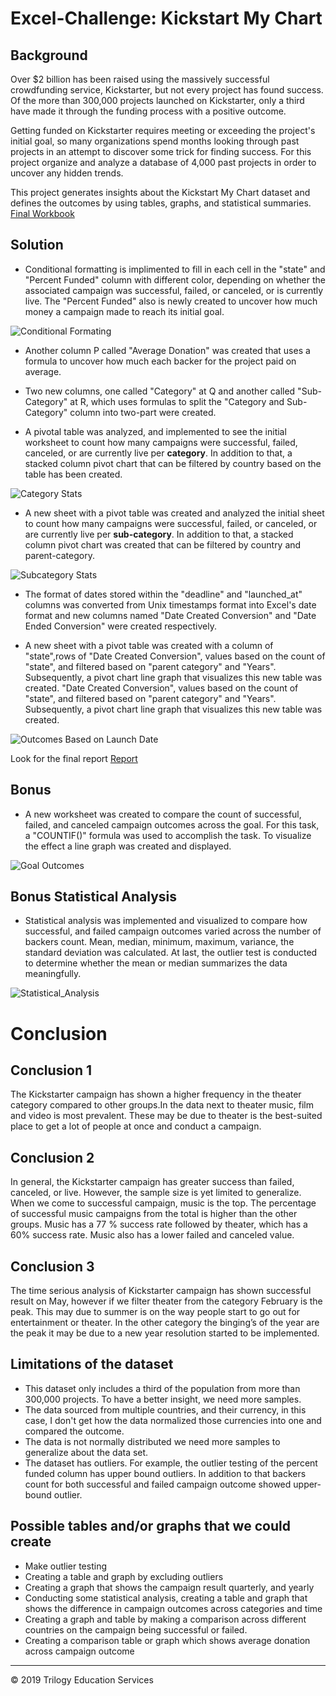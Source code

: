 # Excel-Challenge: Kickstart My Chart

## Background

Over $2 billion has been raised using the massively successful crowdfunding service, Kickstarter, but not every project has found success. Of the more than 300,000 projects launched on Kickstarter, only a third have made it through the funding process with a positive outcome.

Getting funded on Kickstarter requires meeting or exceeding the project's initial goal, so many organizations spend months looking through past projects in an attempt to discover some trick for finding success. For this project organize and analyze a database of 4,000 past projects in order to uncover any hidden trends.

This project generates insights about the Kickstart My Chart dataset and defines the outcomes by using tables, graphs, and statistical summaries.
[Final Workbook](./excel-challenge.xlsx)


## Solution 

* Conditional formatting is implimented to fill in each cell in the "state" and "Percent Funded" column with different color, depending on whether the associated campaign was successful, failed, or canceled, or is currently live. The "Percent Funded" also is newly created to uncover how much money a campaign made to reach its initial goal.

![Conditional Formating](images/Conditional_formating.png)

* Another column P called "Average Donation" was created that uses a formula to uncover how much each backer for the project paid on average.

* Two new columns, one called "Category" at Q and another called "Sub-Category" at R, which uses formulas to split the "Category and Sub-Category" column into two-part were created. 

*  A pivotal table was analyzed, and implemented to see the initial worksheet to count how many campaigns were successful, failed, canceled, or are currently live per **category**. In addition to that, a stacked column pivot chart that can be filtered by country based on the table has been created.

![Category Stats](images/Outcome_based_on_category.png)
* A new sheet with a pivot table was created and analyzed the initial sheet to count how many campaigns were successful, failed, or canceled, or are currently live per **sub-category**. In addition to that, a stacked column pivot chart was created that can be filtered by country and parent-category.

![Subcategory Stats](images/Outcome_based_on_sub_category.png)

* The format of dates stored within the "deadline" and "launched_at" columns was converted from Unix timestamps format into Excel's date format and new columns named "Date Created Conversion" and "Date Ended Conversion" were created respectively.

* A new sheet with a pivot table was created with a column of "state",rows of "Date Created Conversion", values based on the count of "state", and filtered based on "parent category" and "Years". Subsequently, a pivot chart line graph that visualizes this new table was created. "Date Created Conversion", values based on the count of "state", and filtered based on "parent category" and "Years". Subsequently, a pivot chart line graph that visualizes this new table was created.

![Outcomes Based on Launch Date](images/Outcome_based_on_date.png)

Look for the final report  [Report](./Report.doc)

## Bonus
* A new worksheet was created to compare the count of successful, failed, and canceled campaign outcomes across the goal. For this task, a "COUNTIF()" formula was used to accomplish the task. To visualize the effect a line graph was created and displayed. 

![Goal Outcomes](images/Bonus_Outcome_based_on_goal.png)

## Bonus Statistical Analysis

* Statistical analysis was implemented and visualized to compare how successful, and failed campaign outcomes varied across the number of backers count. Mean, median, minimum, maximum, variance, the standard deviation was calculated. At last, the outlier test is conducted to determine whether the mean or median summarizes the data meaningfully. 

![Statistical_Analysis](images/Bonus_statistical_analysis.png)

# Conclusion 

## Conclusion 1

The Kickstarter campaign has shown a higher frequency in the theater category compared to other groups.In the data next to theater music, film and video is most prevalent. These may be due to theater is the best-suited place to get a lot of people at once and conduct a campaign.

## Conclusion 2

In general, the Kickstarter campaign has greater success than failed, canceled, or live. However, the sample size is yet limited to generalize. When we come to successful campaign, music is the top. The percentage of successful music campaigns from the total is higher than the other groups. Music has a 77 % success rate followed by theater, which has a 60% success rate. Music also has a lower failed and canceled value.

## Conclusion 3 

The time serious analysis of Kickstarter campaign has shown successful result on May, however if we filter theater from the category February is the peak. This may due to summer is on the way people start to go out for entertainment or theater. In the other category the binging’s of the year are the peak it may be due to a new year resolution started to be implemented. 

## Limitations of the dataset

* This dataset only includes a third of the population from more than 300,000 projects. To have a better insight, we need more samples.
* The data sourced from multiple countries, and their currency, in this case, I don't get how the data normalized those currencies into one and compared the outcome.
* The data is not normally distributed we need more samples to generalize about the data set.
* The dataset has outliers.  For example, the outlier testing of the percent funded column has upper bound outliers. In addition to that backers count for both successful and failed campaign outcome showed upper-bound outlier. 

## Possible tables and/or graphs that we could create
* Make outlier testing 
* Creating a table and graph by excluding outliers  
* Creating a graph that shows the campaign result quarterly, and yearly
* Conducting some statistical analysis, creating a table and graph that shows the difference in campaign outcomes across categories and time
* Creating a graph and table by making a comparison across different countries on the campaign being successful or failed.
* Creating a comparison table or graph which shows average donation across campaign outcome  


- - -
© 2019 Trilogy Education Services
